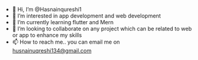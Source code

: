 - 👋 Hi, I’m @Hasnainqureshi1
- 👀 I’m interested in app development and web development
- 🌱 I’m currently learning flutter and Mern
- 💞️ I’m looking to collaborate on any project which can be related to web or app to enhance my skills
- 📫 How to reach me.. you can email me on husnainuqreshi134@gmail.com

<!---
Hasnainqureshi1/Hasnainqureshi1 is a ✨ special ✨ repository because its `README.md` (this file) appears on your GitHub profile.
You can click the Preview link to take a look at your changes.
--->
